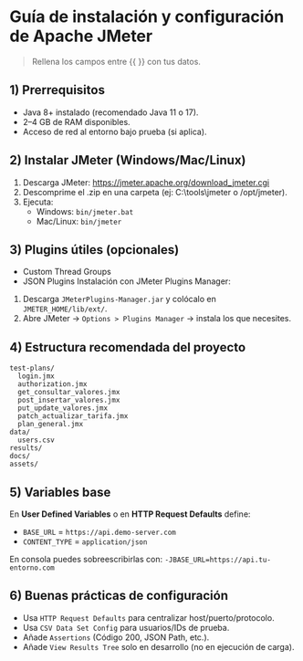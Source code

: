 # Guía de instalación y configuración de Apache JMeter

> Rellena los campos entre {{ }} con tus datos.

## 1) Prerrequisitos
- Java 8+ instalado (recomendado Java 11 o 17).
- 2–4 GB de RAM disponibles.
- Acceso de red al entorno bajo prueba (si aplica).

## 2) Instalar JMeter (Windows/Mac/Linux)
1. Descarga JMeter: https://jmeter.apache.org/download_jmeter.cgi
2. Descomprime el .zip en una carpeta (ej: C:\tools\jmeter o /opt/jmeter).
3. Ejecuta:
   - Windows: `bin/jmeter.bat`
   - Mac/Linux: `bin/jmeter`

## 3) Plugins útiles (opcionales)
- Custom Thread Groups
- JSON Plugins
Instalación con JMeter Plugins Manager:
1. Descarga `JMeterPlugins-Manager.jar` y colócalo en `JMETER_HOME/lib/ext/`.
2. Abre JMeter → `Options > Plugins Manager` → instala los que necesites.

## 4) Estructura recomendada del proyecto
```
test-plans/
  login.jmx
  authorization.jmx
  get_consultar_valores.jmx
  post_insertar_valores.jmx
  put_update_valores.jmx
  patch_actualizar_tarifa.jmx
  plan_general.jmx
data/
  users.csv
results/
docs/
assets/
```

## 5) Variables base
En **User Defined Variables** o en **HTTP Request Defaults** define:
- `BASE_URL` = `https://api.demo-server.com`
- `CONTENT_TYPE` = `application/json`

En consola puedes sobreescribirlas con: `-JBASE_URL=https://api.tu-entorno.com`

## 6) Buenas prácticas de configuración
- Usa `HTTP Request Defaults` para centralizar host/puerto/protocolo.
- Usa `CSV Data Set Config` para usuarios/IDs de prueba.
- Añade `Assertions` (Código 200, JSON Path, etc.).
- Añade `View Results Tree` solo en desarrollo (no en ejecución de carga).

